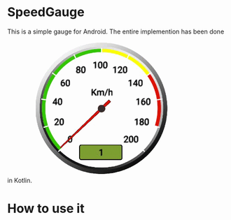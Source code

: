 # SpeedGauge
This is a simple gauge for Android. The entire implemention has been done in Kotlin.
![Gauge](/gauge.gif)
# How to use it

